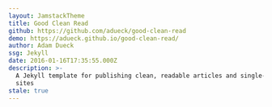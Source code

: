 ```yaml
---
layout: JamstackTheme
title: Good Clean Read
github: https://github.com/adueck/good-clean-read
demo: https://adueck.github.io/good-clean-read/
author: Adam Dueck
ssg: Jekyll
date: 2016-01-16T17:35:55.000Z
description: >-
  A Jekyll template for publishing clean, readable articles and single-page
  sites
stale: true
---
```

